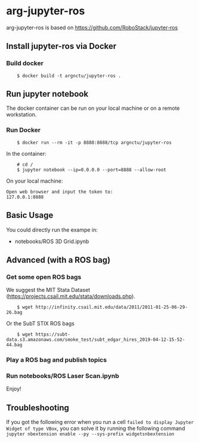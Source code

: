 # arg-jupyter-ros
arg-jupyter-ros is based on https://github.com/RoboStack/jupyter-ros

## Install jupyter-ros via Docker

### Build docker 

```
    $ docker build -t argnctu/jupyter-ros .
``` 

## Run jupyter notebook

The docker container can be run on your local machine or on a remote workstation.

### Run Docker
```
    $ docker run --rm -it -p 8888:8888/tcp argnctu/jupyter-ros
```

In the container:

```
    # cd /
    $ jupyter notebook --ip=0.0.0.0 --port=8888 --allow-root
```

On your local machine:

    Open web browser and input the token to: 
    127.0.0.1:8888

## Basic Usage

You could directly run the exampe in:
* notebooks/ROS 3D Grid.ipynb 


## Advanced (with a ROS bag)

### Get some open ROS bags

We suggest the MIT Stata Dataset (https://projects.csail.mit.edu/stata/downloads.php).

```
    $ wget http://infinity.csail.mit.edu/data/2011/2011-01-25-06-29-26.bag
```

Or the SubT STIX ROS bags
```
    $ wget https://subt-data.s3.amazonaws.com/smoke_test/subt_edgar_hires_2019-04-12-15-52-44.bag
```

### Play a ROS bag and publish topics


### Run notebooks/ROS Laser Scan.ipynb



Enjoy!

## Troubleshooting

If you got the following error when you run a cell ```failed to display Jupyter Widget of type VBox```, 
you can solve it by running the following command ```jupyter nbextension enable --py --sys-prefix widgetsnbextension```
